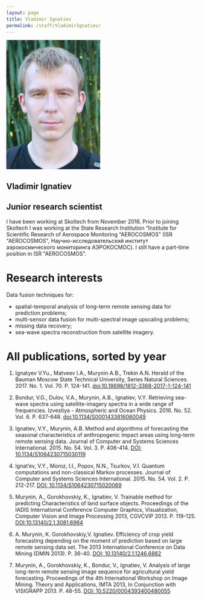```yaml
---
layout: page
title: Vladimir Ignatiev
permalink: /staff/VladimirIgnatiev/
---
```


![](/staff/Ignatiev.bmp)

## Vladimir Ignatiev

## Junior research scientist

I have been working at Skoltech from November 2016. Prior to joining Skoltech I was working at the State Research Institution “Institute for Scientific Research of Aerospace Monitoring “AEROCOSMOS” (ISR "AEROCOSMOS", Научно-исследовательский институт аэрокосмического мониторинга АЭРОКОСМОС). I still have a part-time position in ISR "AEROCOSMOS".

# Research interests

Data fusion techniques for: 
- spatial-temporal analysis of long-term remote sensing data for prediction problems; 
- multi-sensor data fusion for multi-spectral image upscaling problems; 
- missing data recovery; 
- sea-wave spectra reconstruction from satellite imagery.

# All publications, sorted by year

1. Ignatyev V.Yu., Matveev I.A., Murynin A.B., Trekin A.N. Herald of the Bauman Moscow State Technical University, Series Natural Sciences. 2017. No. 1. Vol. 70. P. 124-141. [doi:10.18698/1812-3368-2017-1-124-141](http://vestniken.ru/eng/catalog/it/sysan/742.html)

2. Bondur, V.G., Dulov, V.A., Murynin, A.B., Ignatiev, V.Y. Retrieving sea-wave spectra using satellite-imagery spectra in a wide range of frequencies. Izvestiya - Atmospheric and Ocean Physics. 2016. No. 52. Vol. 6. P. 637-648. [doi:10.1134/S0001433816060049](https://www.scopus.com/inward/record.uri?eid=2-s2.0-85010081538&doi=10.1134%2fS0001433816060049&partnerID=40&md5=6c889e1be27194cd7a6915114ab00962)

3. Ignatiev, V.Y., Murynin, A.B. Method and algorithms of forecasting the seasonal characteristics of anthropogenic impact areas using long-term remote sensing data. Journal of Computer and Systems Sciences International. 2015. No. 54. Vol. 3. P. 406-414. [DOI: 10.1134/S1064230715030119](https://www.scopus.com/inward/record.uri?eid=2-s2.0-84938066258&doi=10.1134%2fS1064230715030119&partnerID=40&md5=c20b3b9995e528c991ac6088695babba)

4. Ignat’ev, V.Y., Moroz, I.I., Popov, N.N., Tsurkov, V.I. Quantum computations and non-classical Markov processes. Journal of Computer and Systems Sciences International. 2015. No. 54. Vol. 2. P. 212-217. [DOI: 10.1134/S1064230715020069](https://www.scopus.com/inward/record.uri?eid=2-s2.0-84928264001&doi=10.1134%2fS1064230715020069&partnerID=40&md5=1b11d04ed665693f0989c247339725de)

5. Murynin, A., Gorokhovskiy, K., Ignatiev, V. Trainable method for predicting Characteristics of land surface objects. Proceedings of the IADIS International Conference Computer Graphics, Visualization, Computer Vision and Image Processing 2013, CGVCVIP 2013. P. 119-125. [DOI:10.13140/2.1.3081.6964](https://www.researchgate.net/publication/268512191_TRAINABLE_METHOD_FOR_PREDICTING_CHARACTERISTICS_OF_LAND_SURFACE_OBJECTS)

6. A. Murynin, K. Gorokhovskiy,V. Ignatiev. Efficiency of crop yield forecasting depending on the moment of prediction based on large remote sensing data set. The 2013 International Conference on Data Mining (DMIN 2013). P. 36-40. [DOI: 10.13140/2.1.1246.6882](https://www.researchgate.net/publication/268512234_Efficiency_of_crop_yield_forecasting_depending_on_the_moment_of_prediction_based_on_large_remote_sensing_data_set)

7. Murynin, A., Gorokhovskiy, K., Bondur, V., Ignatiev, V. Analysis of large long-term remote sensing image sequence for agricultural yield forecasting. Proceedings of the 4th International Workshop on Image Mining. Theory and Applications, IMTA 2013, In Conjunction with VISIGRAPP 2013. P. 48-55. [DOI: 10.5220/0004393400480055](http://www.scitepress.org/DigitalLibrary/PublicationsDetail.aspx?ID=OaJK8PwATYc=&t=1)
